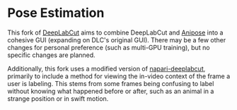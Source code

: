 # Pose Estimation

This fork of [DeepLabCut](https://github.com/DeepLabCut/DeepLabCut) aims to combine DeepLabCut and 
[Anipose](https://github.com/lambdaloop/anipose) into a cohesive GUI (expanding on DLC's original GUI). There may be a 
few other changes for personal preference (such as multi-GPU training), but no specific changes are planned. 

Additionally, this fork uses a modified version of [napari-deeplabcut](https://github.com/DeepLabCut/napari-deeplabcut),
primarily to include a method for viewing the in-video context of the frame a user is labeling. This stems from some
frames being confusing to label without knowing what happened before or after, such as an animal in a strange position
or in swift motion.